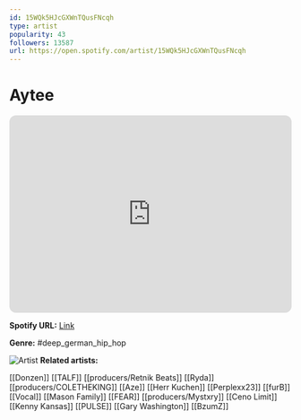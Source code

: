 ```yaml
---
id: 15WQk5HJcGXWnTQusFNcqh
type: artist
popularity: 43
followers: 13587
url: https://open.spotify.com/artist/15WQk5HJcGXWnTQusFNcqh
---
```

# Aytee

<iframe style="border-radius:12px" src="https://open.spotify.com/embed/artist/15WQk5HJcGXWnTQusFNcqh" width="100%" height="352" frameBorder="0" allowfullscreen="" allow="autoplay; clipboard-write; encrypted-media; fullscreen; picture-in-picture" loading="lazy"></iframe>

**Spotify URL:** [Link](https://open.spotify.com/artist/15WQk5HJcGXWnTQusFNcqh)

**Genre:**  #deep_german_hip_hop

![Artist](https://i.scdn.co/image/ab6761610000e5eb6981ed73435279ba2cac45aa)
**Related artists:**

[[Donzen]]
[[TALF]]
[[producers/Retnik Beats]]
[[Ryda]]
[[producers/COLETHEKING]]
[[Aze]]
[[Herr Kuchen]]
[[Perplexx23]]
[[furB]]
[[Vocal]]
[[Mason Family]]
[[FEAR]]
[[producers/Mystxry]]
[[Ceno Limit]]
[[Kenny Kansas]]
[[PULSE]]
[[Gary Washington]]
[[BzumZ]]

